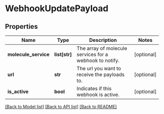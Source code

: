 # WebhookUpdatePayload

## Properties
Name | Type | Description | Notes
------------ | ------------- | ------------- | -------------
**molecule_service** | **list[str]** | The array of molecule services for a webhook to notify. | [optional] 
**url** | **str** | The url you want to receive the payloads to. | [optional] 
**is_active** | **bool** | Indicates if this webhook is active. | [optional] 

[[Back to Model list]](../README.md#documentation-for-models) [[Back to API list]](../README.md#documentation-for-api-endpoints) [[Back to README]](../README.md)


